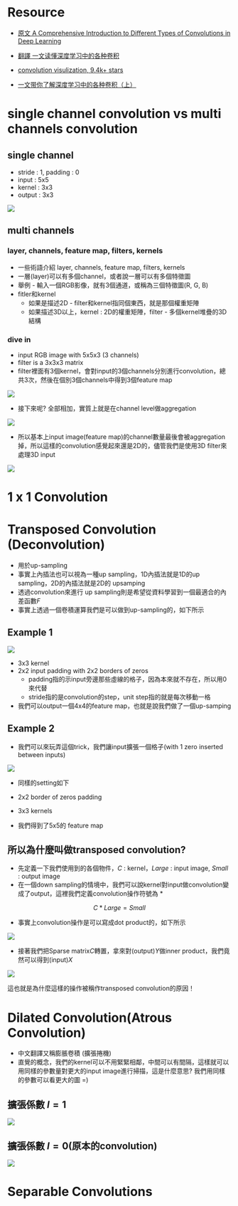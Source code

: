 # Resource

* [原文 A Comprehensive Introduction to Different Types of Convolutions in Deep Learning](https://towardsdatascience.com/a-comprehensive-introduction-to-different-types-of-convolutions-in-deep-learning-669281e58215)
* [翻譯 一文读懂深度学习中的各种卷积](https://zhuanlan.zhihu.com/p/257145620?fbclid=IwAR3ookGhoWLdCcupRMMvRoy67UtZmg0LcM2BrLvIDZqHnXpkO4xkRPzGnIA)
* [convolution visulization, 9.4k+ stars](https://github.com/vdumoulin/conv_arithmetic)

* [一文带你了解深度学习中的各种卷积（上）](https://www.jiqizhixin.com/articles/2019-02-22-22)

# single channel convolution vs multi channels convolution

## single channel 

* stride : 1, padding : 0
* input : 5x5
* kernel : 3x3
* output : 3x3

<img src='./images/con_5.gif'></img> 

## multi channels

### layer, channels, feature map, filters, kernels

* 一些術語介紹 layer, channels, feature map, filters, kernels
* 一層(layer)可以有多個channel，或者說一層可以有多個特徵圖
* 舉例 - 輸入一個RGB影像，就有3個通道，或稱為三個特徵圖(R, G, B)
* fitler和kernel
  + 如果是描述2D - filter和kernel指同個東西，就是那個權重矩陣
  + 如果描述3D以上，kernel : 2D的權重矩陣，filter - 多個kernel堆疊的3D結構

### dive in

* input RGB image with 5x5x3 (3 channels)
* filter is a 3x3x3 matrix
* filter裡面有3個kernel，會對input的3個channels分別進行convolution，總共3次，然後在個別3個channels中得到3個feature map

<img src='./images/con_6.gif'></img>

* 接下來呢? 全部相加，實質上就是在channel level做aggregation

<img src='./images/con_7.gif'></img>

* 所以基本上input image(feature map)的channel數量最後會被aggregation掉，所以這樣的convolution感覺起來還是2D的，儘管我們是使用3D filter來處理3D input

<img src='./images/con_8.png'></img>

# 1 x 1 Convolution

# Transposed Convolution (Deconvolution)

* 用於up-sampling
* 事實上內插法也可以視為一種up sampling，1D內插法就是1D的up sampling，2D的內插法就是2D的 upsamping
* 透過convolution來進行 up sampling則是希望從資料學習到一個最適合的內差函數$F$
* 事實上透過一個卷積運算我們是可以做到up-sampling的，如下所示

## Example 1

<img src='./images/con_1.gif'></img>

* 3x3 kernel
* 2x2 input padding with 2x2 borders of zeros
  + padding指的示input旁邊那些虛線的格子，因為本來就不存在，所以用0來代替
  + stride指的是convolution的step，unit step指的就是每次移動一格
* 我們可以output一個4x4的feature map，也就是說我們做了一個up-samping

  

## Example 2

* 我們可以來玩弄這個trick，我們讓input擴張一個格子(with 1 zero inserted between inputs)

<img src='./images/con_2.gif'></img>

* 同樣的setting如下
* 2x2 border of zeros padding
* 3x3 kernels

* 我們得到了5x5的 feature map

## 所以為什麼叫做transposed convolution?

* 先定義一下我們使用到的各個物件，$C$ : kernel，$Large$ : input image, $Small$ : output image
* 在一個down sampling的情境中，我們可以說kernel對input做convolution變成了output，這裡我們定義convolution操作符號為 $*$

$$
C * Large = Small
$$

* 事實上convolution操作是可以寫成dot product的，如下所示

<img src='./images/con_3.png'></img>

* 接著我們把Sparse matrix$C$轉置，拿來對(output)$Y$做inner product，我們竟然可以得到(input)$X$

<img src='./images/con_4.png'></img>

這也就是為什麼這樣的操作被稱作transposed convolution的原因！

# Dilated Convolution(Atrous Convolution)

* 中文翻譯又稱膨脹卷積 (擴張捲機)
* 直覺的概念，我們的kernel可以不用緊緊相鄰，中間可以有間隔，這樣就可以用同樣的參數量對更大的input image進行掃描，這是什麼意思? 我們用同樣的參數可以看更大的圖 =)

## 擴張係數 $l=1$

<img src='./images/con_9.gif'></img>

## 擴張係數 $l=0$(原本的convolution)

<img src='./images/con_10.gif'></img>

# Separable Convolutions
